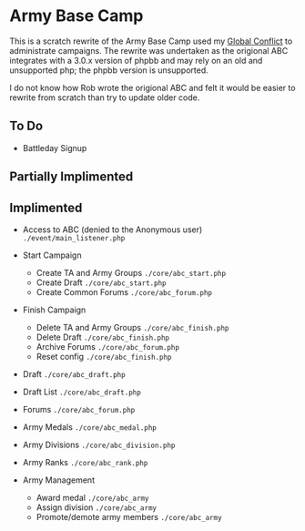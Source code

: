 Army Base Camp
==============
This is a scratch rewrite of the Army Base Camp used my [Global Conflict](http://global-conflict.org/)
to administrate campaigns. The rewrite was undertaken as the origional ABC 
integrates with a 3.0.x version of phpbb and may rely on an old and unsupported
php; the phpbb version is unsupported.

I do not know how Rob wrote the origional ABC and felt it would be easier to 
rewrite from scratch than try to update older code.

To Do
-----
* Battleday Signup

Partially Implimented
---------------------

Implimented
-----------
* Access to ABC (denied to the Anonymous user) `./event/main_listener.php`

* Start Campaign
	* Create TA and Army Groups `./core/abc_start.php`
	* Create Draft `./core/abc_start.php`
	* Create Common Forums `./core/abc_forum.php`

* Finish Campaign
	* Delete TA and Army Groups `./core/abc_finish.php`
	* Delete Draft `./core/abc_finish.php`
	* Archive Forums `./core/abc_forum.php`
	* Reset config `./core/abc_finish.php`

* Draft  `./core/abc_draft.php`

* Draft List `./core/abc_draft.php`

* Forums `./core/abc_forum.php`

* Army Medals `./core/abc_medal.php`

* Army Divisions `./core/abc_division.php`

* Army Ranks `./core/abc_rank.php`

* Army Management
	* Award medal `./core/abc_army`
	* Assign division `./core/abc_army`
	* Promote/demote army members `./core/abc_army`
